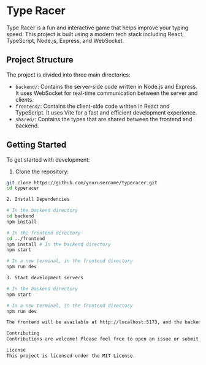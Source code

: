# Type Racer

Type Racer is a fun and interactive game that helps improve your typing speed. This project is built using a modern tech stack including React, TypeScript, Node.js, Express, and WebSocket.

## Project Structure

The project is divided into three main directories:

- `backend/`: Contains the server-side code written in Node.js and Express. It uses WebSocket for real-time communication between the server and clients.
- `frontend/`: Contains the client-side code written in React and TypeScript. It uses Vite for a fast and efficient development experience.
- `shared/`: Contains the types that are shared between the frontend and backend.

## Getting Started

To get started with development:

1. Clone the repository:

```sh
git clone https://github.com/yourusername/typeracer.git
cd typeracer

2. Install Dependencies

# In the backend directory
cd backend
npm install

# In the frontend directory
cd ../frontend
npm install # In the backend directory
npm start

# In a new terminal, in the frontend directory
npm run dev

3. Start development servers

# In the backend directory
npm start

# In a new terminal, in the frontend directory
npm run dev

The frontend will be available at http://localhost:5173, and the backend will be running at http://localhost:3000.

Contributing
Contributions are welcome! Please feel free to open an issue or submit a pull request.

License
This project is licensed under the MIT License.
```
